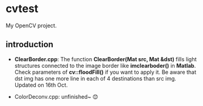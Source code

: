 ﻿# cvtest
My OpenCV project.
## introduction

- **ClearBorder.cpp**: 
The function **ClearBorder(Mat src, Mat &dst)** fills light structures connected to the image border like **imclearboder()** in **Matlab**. 
Check parameters of **cv::floodFill()** if you want to apply it. Be aware that dst img has one more line in each of 4 destinations than src img.  
Updated on 16th Oct.  



- ColorDeconv.cpp: unfinished~ :blush:
